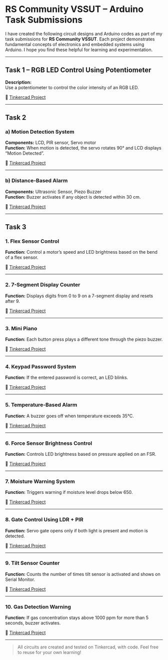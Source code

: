 # RS Community VSSUT – Arduino Task Submissions

I have created the following circuit designs and Arduino codes as part of my task submissions for **RS Community VSSUT**. Each project demonstrates fundamental concepts of electronics and embedded systems using Arduino. I hope you find these helpful for learning and experimentation.

---

## Task 1 – RGB LED Control Using Potentiometer

**Description:**  
Use a potentiometer to control the color intensity of an RGB LED.

🔗 [Tinkercad Project](https://www.tinkercad.com/things/efuomdz8jpe-rgbled-control-using-potentiometer)

---

## Task 2

### a) Motion Detection System

**Components:** LCD, PIR sensor, Servo motor  
**Function:** When motion is detected, the servo rotates 90° and LCD displays “Motion Detected”.

🔗 [Tinkercad Project](https://www.tinkercad.com/things/gjqQv7auejy-task-2a?sharecode=wfqEcAiN7c1sNaQOWw8smZpQg8ssw398e8iD6o4Ufpo)

---

### b) Distance-Based Alarm

**Components:** Ultrasonic Sensor, Piezo Buzzer  
**Function:** Buzzer activates if any object is detected within 30 cm.

🔗 [Tinkercad Project](https://www.tinkercad.com/things/874forr8n2F-task-2b?sharecode=d3yYCmAcpEPVBGs18pvMjCsnyI1GBxBUOAbksgJfM48)

---

## Task 3

### 1. Flex Sensor Control

**Function:** Control a motor’s speed and LED brightness based on the bend of a flex sensor.

🔗 [Tinkercad Project](https://www.tinkercad.com/things/bRsFbxYVt6O-flexsensor?sharecode=SOUr457TruZRtDJn0cjRosiN2oklwZ7_3x_Ty3SzeG4)

---

### 2. 7-Segment Display Counter

**Function:** Displays digits from 0 to 9 on a 7-segment display and resets after 9.

🔗 [Tinkercad Project](https://www.tinkercad.com/things/eIcRwrNVh8X-seven-segment-display?sharecode=ytwFHdhaiRZvElazP7MYI4YdZW-1P6rbqJxS0_E-gHA)

---

### 3. Mini Piano

**Function:** Each button press plays a different tone through the piezo buzzer.

🔗 [Tinkercad Project](https://www.tinkercad.com/things/2Foz2tc49NC-piezo-board?sharecode=Ra7hX09uI1fcXGVMuJW4-5BEJHnoIaRAWhTH8iDuMsA)

---

### 4. Keypad Password System

**Function:** If the entered password is correct, an LED blinks.

🔗 [Tinkercad Project](https://www.tinkercad.com/things/6EagyaeiSYX-keypad?sharecode=znjqDuaziyjSIVvhbYygtPTQXmwrTwAEnHN-Zz4T0h0)

---

### 5. Temperature-Based Alarm

**Function:** A buzzer goes off when temperature exceeds 35°C.

🔗 [Tinkercad Project](https://www.tinkercad.com/things/fE346Wt5hw2-temperature-sensor?sharecode=oYhGDpAr07jVZ0ZShE22OIHNMP87fEMowzUiVFDo56o)

---

### 6. Force Sensor Brightness Control

**Function:** Controls LED brightness based on pressure applied on an FSR.

🔗 [Tinkercad Project](https://www.tinkercad.com/things/ceYqbxBiIa4-force-sensor-resistor?sharecode=q6L5tMKANL5Fh1gqRNsA9_vRQCK1Ufg5HTM3P3BCjP0)

---

### 7. Moisture Warning System

**Function:** Triggers warning if moisture level drops below 650.

🔗 [Tinkercad Project](https://www.tinkercad.com/things/hH4IvgewP3h-moisture-sensor?sharecode=L75LjWRjJQ3lEEl9Z8ZtF51jm6cXoco-OStbvuUKmS0)

---

### 8. Gate Control Using LDR + PIR

**Function:** Servo gate opens only if both light is present and motion is detected.

🔗 [Tinkercad Project](https://www.tinkercad.com/things/dZwB9G51btx-ldr-pir?sharecode=omzlCzyEpWqo4x6xqOphKM36u_DzAoR-OK9utrbumWs)

---

### 9. Tilt Sensor Counter

**Function:** Counts the number of times tilt sensor is activated and shows on Serial Monitor.

🔗 [Tinkercad Project](https://www.tinkercad.com/things/d5kHpcwmqDX-tilt-sensor?sharecode=uERl4usPsG7NyB_aliZz_Q7VYH1uzH_Seqnz-X3gfX8)

---

### 10. Gas Detection Warning

**Function:** If gas concentration stays above 1000 ppm for more than 5 seconds, buzzer activates.

🔗 [Tinkercad Project](https://www.tinkercad.com/things/6sZdOgnrSNF-copy-of-moisture-sensor?sharecode=b80ZCY7GQOX0mnKCtx-vDOIOgrOr6xh4ZqiwCDknel0)

---

> All circuits are created and tested on Tinkercad, with code. Feel free to reuse for your own learning!